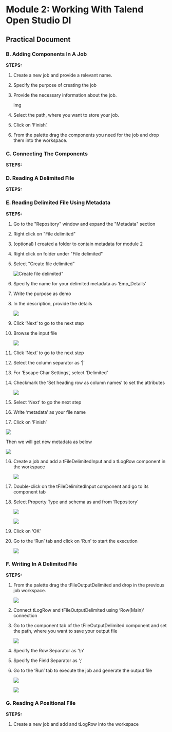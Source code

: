# Module 2: Working With Talend Open Studio DI

## Practical Document

### B. Adding Components In A Job

**STEPS:**

1. Create a new job and provide a relevant name.
2. Specify the purpose of creating the job
3. Provide the necessary information about the job.

   img
4. Select the path, where you want to store your job.
5. Click on ‘Finish’.
6. From the palette drag the components you need for the job and drop them into the workspace.

### C. Connecting The Components

**STEPS:**

### D. Reading A Delimited File

**STEPS:**

### E. Reading Delimited File Using Metadata

**STEPS:**

1. Go to the "Repository" window and expand the "Metadata" section
2. Right click on "File delimited"
3. (optional) I created a folder to contain metadata for module 2
4. Right click on folder under "File delimited"
5. Select "Create file delimited"

   ![Create file delimited"](screenshots/E_01.png)

6. Specify the name for your delimited metadata as ‘Emp_Details’
7. Write the purpose as demo
8. In the description, provide the details
   
   ![](screenshots/E_02.png)

9. Click ‘Next’ to go to the next step
10. Browse the input file

    ![](screenshots/E_03.png)

11. Click ‘Next’ to go to the next step
12. Select the column separator as ‘|’
13. For ‘Escape Char Settings’, select ‘Delimited’
14. Checkmark the ‘Set heading row as column names’ to set the attributes

    ![](screenshots/E_04.png)

13. Select ‘Next’ to go the next step
14. Write ‘metadata’ as your file name
15. Click on ‘Finish’

   ![](screenshots/E_05.png)
   
   Then we will get new metadata as below

   ![](screenshots/E_06.png)

16. Create a job and add a tFileDelimitedInput and a tLogRow component in the workspace

    ![](screenshots/E_07.png)

17. Double-click on the tFileDelimitedInput component and go to its component tab
18. Select Property Type and schema as and from ‘Repository’

    ![](screenshots/E_08.png)

    ![](screenshots/E_09.png)

19. Click on ‘OK’
20. Go to the ‘Run’ tab and click on ‘Run’ to start the execution

    ![](screenshots/E_10.png)

### F. Writing In A Delimited File

**STEPS:**

1. From the palette drag the tFileOutputDelimited and drop in the previous job workspace.

    ![](screenshots/F_01.png)

2. Connect tLogRow and tFileOutputDelimited using ‘Row(Main)’ connection
3. Go to the component tab of the tFileOutputDelimited component and set the path, where you want to save your output file

    ![](screenshots/F_02.png)

4. Specify the Row Separator as ‘\n’
5. Specify the Field Separator as ‘;’
6. Go to the ‘Run’ tab to execute the job and generate the output file

    ![](screenshots/F_03.png)

    ![](screenshots/F_04.png)

### G. Reading A Positional File

**STEPS:**

1. Create a new job and add and tLogRow into the workspace

    